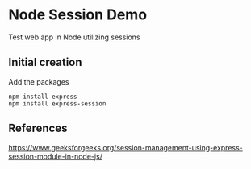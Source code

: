 # Node Session Demo
Test web app in Node utilizing sessions

## Initial creation
Add the packages
```
npm install express
npm install express-session
```

## References
https://www.geeksforgeeks.org/session-management-using-express-session-module-in-node-js/

